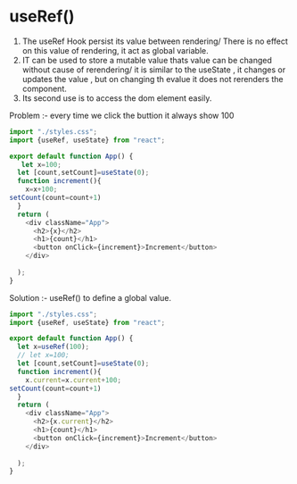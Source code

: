# useRef()

1. The useRef Hook persist its value between rendering/ There is no effect on this value of rendering, it act as global variable.
2. IT can be used to store a mutable value thats value can be changed without cause of rerendering/ it is similar to the useState , it changes or updates the value , but on changing th evalue it does not rerenders the component.
3. Its second use is to access the dom element easily.

Problem :- every time we click the buttion it always show 100 
```javascript
import "./styles.css";
import {useRef, useState} from "react";

export default function App() {
   let x=100;
  let [count,setCount]=useState(0);
  function increment(){
    x=x+100;
setCount(count=count+1)
  }
  return (
    <div className="App">
      <h2>{x}</h2>
      <h1>{count}</h1>
      <button onClick={increment}>Increment</button>
    </div>
   
  );
}

```


Solution :- useRef() to define a global value.

```javascript
import "./styles.css";
import {useRef, useState} from "react";

export default function App() {
  let x=useRef(100);
  // let x=100;
  let [count,setCount]=useState(0);
  function increment(){
    x.current=x.current+100;
setCount(count=count+1)
  }
  return (
    <div className="App">
      <h2>{x.current}</h2>
      <h1>{count}</h1>
      <button onClick={increment}>Increment</button>
    </div>
   
  );
}

```











